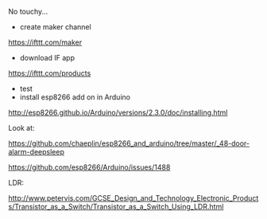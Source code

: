 No touchy...


- create maker channel

https://ifttt.com/maker

- download IF app

https://ifttt.com/products

- test
- install esp8266 add on in Arduino

http://esp8266.github.io/Arduino/versions/2.3.0/doc/installing.html


Look at:

https://github.com/chaeplin/esp8266_and_arduino/tree/master/_48-door-alarm-deepsleep

https://github.com/esp8266/Arduino/issues/1488

LDR:

http://www.petervis.com/GCSE_Design_and_Technology_Electronic_Products/Transistor_as_a_Switch/Transistor_as_a_Switch_Using_LDR.html

